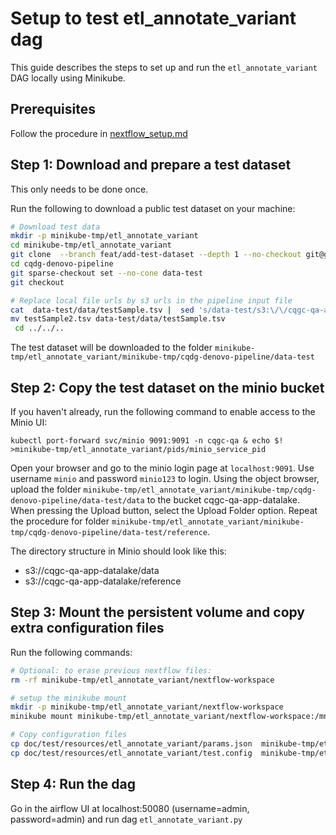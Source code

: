 # Setup to test etl_annotate_variant dag

This guide describes the steps to set up and run the `etl_annotate_variant` DAG locally using Minikube.


## Prerequisites

Follow the procedure in [nextflow_setup.md](nextflow_setup.md)

## Step 1: Download and prepare a test dataset

This only needs to be done once.

Run the following to download a public test dataset on your machine:

```bash
# Download test data
mkdir -p minikube-tmp/etl_annotate_variant
cd minikube-tmp/etl_annotate_variant
git clone  --branch feat/add-test-dataset --depth 1 --no-checkout git@github.com:Ferlab-Ste-Justine/cqdg-denovo-pipeline.git
cd cqdg-denovo-pipeline
git sparse-checkout set --no-cone data-test
git checkout 

# Replace local file urls by s3 urls in the pipeline input file
cat  data-test/data/testSample.tsv |  sed 's/data-test/s3:\/\/cqgc-qa-app-datalake/g' >testSample2.tsv
mv testSample2.tsv data-test/data/testSample.tsv 
 cd ../../..
```

The test dataset will be downloaded to the folder `minikube-tmp/etl_annotate_variant/minikube-tmp/cqdg-denovo-pipeline/data-test`

## Step 2: Copy the test dataset on the minio bucket


If you haven't already, run the following command to enable access to the Minio UI:

```
kubectl port-forward svc/minio 9091:9091 -n cqgc-qa & echo $! >minikube-tmp/etl_annotate_variant/pids/minio_service_pid
```

Open your browser and go to the minio login page at `localhost:9091`. Use username `minio` and password `minio123` to login.
Using the object browser, upload the folder `minikube-tmp/etl_annotate_variant/minikube-tmp/cqdg-denovo-pipeline/data-test/data` to the bucket cqgc-qa-app-datalake. When pressing the Upload button, select the Upload Folder option.
Repeat the procedure for folder  `minikube-tmp/etl_annotate_variant/minikube-tmp/cqdg-denovo-pipeline/data-test/reference`.

The directory structure in Minio should look like this:
 - s3://cqgc-qa-app-datalake/data
 - s3://cqgc-qa-app-datalake/reference


## Step 3: Mount the persistent volume and copy extra configuration files

Run the following commands:

```bash
# Optional: to erase previous nextflow files:
rm -rf minikube-tmp/etl_annotate_variant/nextflow-workspace

# setup the minikube mount
mkdir -p minikube-tmp/etl_annotate_variant/nextflow-workspace
minikube mount minikube-tmp/etl_annotate_variant/nextflow-workspace:/mnt/cqgc-qa/nextflow & echo $! >minikube-tmp/etl_annotate_variant/pids/nextflow_workspace_mount_pid

# Copy configuration files
cp doc/test/resources/etl_annotate_variant/params.json  minikube-tmp/etl_annotate_variant/nextflow-workspace
cp doc/test/resources/etl_annotate_variant/test.config  minikube-tmp/etl_annotate_variant/nextflow-workspace
```

## Step 4: Run the dag

Go in the airflow UI at localhost:50080 (username=admin, password=admin) and run dag `etl_annotate_variant.py`